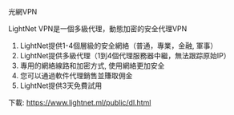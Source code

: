 

光網VPN

LightNet VPN是一個多級代理，動態加密的安全代理VPN

1. LightNet提供1-4個層級的安全網絡（普通，專業，金融, 軍事）
2. LightNet提供多級代理（1到4個代理服務器中繼，無法跟踪原始IP）
3. 專用的網絡線路和加密方式, 使用網絡更加安全
4. 您可以通過軟件代理銷售並賺取佣金
5. LightNet提供3天免費試用

下載: https://www.lightnet.ml/public/dl.html

